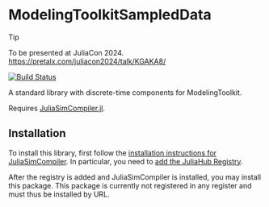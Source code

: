 # ModelingToolkitSampledData

> [!TIP]
>  To be presented at JuliaCon 2024. https://pretalx.com/juliacon2024/talk/KGAKA8/

[![Build Status](https://github.com/JuliaComputing/ModelingToolkitSampledData.jl/actions/workflows/CI.yml/badge.svg?branch=main)](https://github.com/JuliaComputing/ModelingToolkitSampledData.jl/actions/workflows/CI.yml?query=branch%3Amain)

A standard library with discrete-time components for ModelingToolkit.

Requires [JuliaSimCompiler.jl](https://help.juliahub.com/juliasimcompiler/stable/).

## Installation
To install this library, first follow the [installation instructions for JuliaSimCompiler](https://juliacomputing.github.io/JuliaSimCompiler.jl/stable/#Installing-and-Using-JuliaSimCompiler). In particular, you need to [add the JuliaHub Registry](https://help.juliahub.com/juliasim/dev/gettingstarted/juliahubregistry/). 

After the registry is added and JuliaSimCompiler is installed, you may install this package. This package is currently not registered in any register and must thus be installed by URL.
